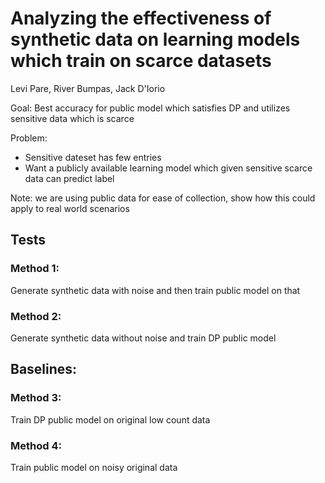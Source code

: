 # Analyzing the effectiveness of synthetic data on learning models which train on scarce datasets

Levi Pare, River Bumpas, Jack D'Iorio

Goal: Best accuracy for public model which satisfies DP and utilizes sensitive data which is scarce

Problem: 
- Sensitive dateset has few entries
- Want a publicly available learning model which given sensitive scarce data can predict label

Note: we are using public data for ease of collection, show how this could apply to real world scenarios

## Tests

### Method 1:
Generate synthetic data with noise and then train public model on that

### Method 2:
Generate synthetic data without noise and train DP public model

## Baselines:

### Method 3:
Train DP public model on original low count data

### Method 4:
Train public model on noisy original data
